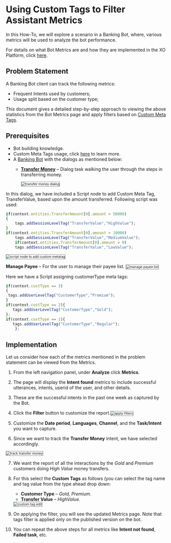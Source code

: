 # Using Custom Tags to Filter Assistant Metrics

In this How-To, we will explore a scenario in a Banking Bot, where, various metrics will be used to analyze the bot performance.

For details on what Bot Metrics are and how they are implemented in the XO Platform, click <a href="https://docsinternal-kore.github.io/docs/xo/analytics/automation/introduction/" target="_blank">here</a>.

## Problem Statement

A Banking Bot client can track the following metrics:

* Frequent Intents used by customers;
* Usage split based on the customer type;

This document gives a detailed step-by-step approach to viewing the above statistics from the Bot Metrics page and apply filters based on <a href="https://docsinternal-kore.github.io/docs/xo/how-tos/build-a-banking-assistant/analyse-the-assistant/using-custom-tags-to-filter-assistant-metrics/" target="_blank">Custom Meta Tags</a>.

## Prerequisites

<ul><li>Bot building knowledge.</li>
<li>Custom Meta Tags usage, click <a href="https://docsinternal-kore.github.io/docs/xo/how-tos/build-a-banking-assistant/analyse-the-assistant/using-custom-tags-to-filter-assistant-metrics/" target="_blank">here</a> to learn more.</li>
<li>A <a href="https://docsinternal-kore.github.io/docs/xo/how-tos/build-a-banking-assistant/design-conversation-skills/create-a-sample-banking-assistant/" target="_blank">Banking Bot</a> with the dialogs as mentioned below:</li>
<ul>
<li><strong><a href="https://docsinternal-kore.github.io/docs/xo/how-tos/build-a-banking-assistant/design-conversation-skills/create-transfer-funds-task/" target="_blank">Transfer Money</a></strong> – Dialog task walking the user through the steps in transferring money.</li>

<img src="../images/transfer-money-dialog.png" alt="transfer money dialog" title="transfer money dialog" style="border: 1px solid gray; zoom:75%;"></ul></ul>

In this dialog, we have included a Script node to add Custom Meta Tag, TransferValue, based upon the amount transferred. Following script was used:

```js
if(context.entities.TransferAmount[0].amount > 50000)
{
    tags.addSessionLevelTag("TransferValue","HighValue");
}
if(context.entities.TransferAmount[0].amount > 10000)
    tags.addSessionLevelTag("TransferValue","MediumValue");
    if(context.entities.TransferAmount[0].amount > 0)
    tags.addSessionLevelTag("TransferValue","LowValue");
 ```   

<img src="../images/script-node-add-custom-meta-tag.png" alt="script node to add custom metatag" title="script node to add custom metatag" style="border: 1px solid gray; zoom:75%;">

**Manage Payee** – For the user to manage their payee list.
<img src="../images/manage-payee-list.png" alt="manage payee list" title="manage payee list" style="border: 1px solid gray; zoom:75%;">

Here we have a Script assigning customerType meta tags:

```js
if(context.custType == 3)
{
 tags.addUserLevelTag("CustomerType","Premium");
}
if(context.custType == 2){
   tags.addUserLevelTag("CustomerType","Gold");
};
if(context.custType == 1){
   tags.addUserLevelTag("CustomerType","Regular");
    };
```

## Implementation

Let us consider how each of the metrics mentioned in the problem statement can be viewed from the Metrics.

1. From the left navigation panel, under **Analyze** click **Metrics**.
2. The page will display the **Intent found** metrics to include successful utterances, intents, userid of the user,  and other details.
3. These are the successful intents in the past one week as captured by the Bot.
4. Click the **Filter** button to customize the report.<img src="../images/apply-filter-to-customise.png" alt="apply filters" title="apply filters" style="border: 1px solid gray; zoom:75%;"> 

5. Customize the **Date period**, **Languages**, **Channel**, and the **Task/Intent** you want to capture.
6. Since we want to track the **Transfer Money** intent, we have selected accordingly. 
<img src="../images/track-transfer-money.png" alt="track transfer money" title="track transfer money" style="border: 1px solid gray; zoom:75%;">

7. We want the report of all the interactions by the _Gold_ and _Premium_ customers doing _High Value_ money transfers.
8. For this select the **Custom Tags** as follows (you can select the tag name and tag value from the type ahead drop down:

    * **Customer Type** – _Gold, Premium_.
    * **Transfer Value** – _HighValue_.
    <img src="../images/custom-tags-edit.png" alt="custom tag edit" title="custom tag edit" style="border: 1px solid gray; zoom:75%;">

9. On applying the filter, you will see the updated Metrics page. Note that tags filter is applied only on the published version on the bot.
10. You can repeat the above steps for all metrics like **Intent not found**, **Failed task**, etc.
